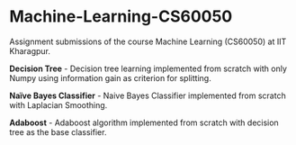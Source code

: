 # Machine-Learning-CS60050
Assignment submissions of the course Machine Learning (CS60050) at IIT Kharagpur.

**Decision Tree** -  Decision tree learning implemented from scratch with only Numpy using information gain as criterion for splitting.

**Naïve Bayes Classifier** - Naive Bayes Classifier implemented from scratch with Laplacian Smoothing.

**Adaboost** - Adaboost algorithm implemented from scratch with decision tree as the base classifier.
